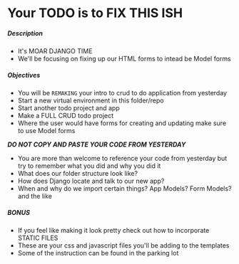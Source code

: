 # Your TODO is to FIX THIS ISH

##### Description 

* It's MOAR DJANGO TIME
* We'll be focusing on fixing up our HTML forms to intead be Model forms

##### Objectives

* You will be `REMAKING` your intro to crud to do application from yesterday
* Start a new virtual environment in this folder/repo
* Start another todo project and app
* Make a FULL CRUD todo project
* Where the user would have forms for creating and updating make sure to use Model forms

***DO NOT COPY AND PASTE YOUR CODE FROM YESTERDAY***

* You are more than welcome to reference your code from yesterday but try to remember what you did and why you did it
* What does our folder structure look like?
* How does Django locate and talk to our new app?
* When and why do we import certain things? App Models? Form Models? and the like


##### BONUS

* If you feel like making it look pretty check out how to incorporate STATIC FILES 
* These are your css and javascript files you'll be adding to the templates
* Some of the instruction can be found in the parking lot

